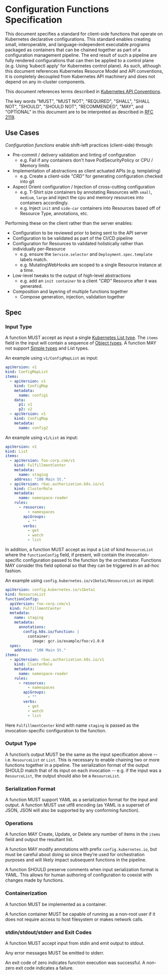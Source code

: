 # Configuration Functions Specification

This document specifies a standard for client-side functions that operate on
Kubernetes declarative configurations. This standard enables creating
small, interoperable, and language-independent executable programs packaged as
containers that can be chained together as part of a configuration management pipeline.
The end result of such a pipeline are fully rendered configurations that can then be
applied to a control plane (e.g. Using ‘kubectl apply’ for Kubernetes control plane).
As such, although this document references Kubernetes Resource Model and API conventions,
it is completely decoupled from Kubernetes API machinery and does not depend on any
in-cluster components.

This document references terms described in [Kubernetes API Conventions][1].

The key words "MUST", "MUST NOT", "REQUIRED", "SHALL", "SHALL NOT", "SHOULD",
"SHOULD NOT", "RECOMMENDED", "MAY", and "OPTIONAL" in this document are to be
interpreted as described in [RFC 2119][2].

## Use Cases

_Configuration functions_ enable shift-left practices (client-side) through:

- Pre-commit / delivery validation and linting of configuration
  - e.g. Fail if any containers don't have PodSecurityPolicy or CPU / Memory limits
- Implementation of abstractions as client actuated APIs (e.g. templating)
  - e.g. Create a client-side _"CRD"_ for generating configuration checked into git
- Aspect Orient configuration / Injection of cross-cutting configuration
  - e.g. T-Shirt size containers by annotating Resources with `small`, `medium`, `large`
    and inject the cpu and memory resources into containers accordingly.
  - e.g. Inject `init` and `side-car` containers into Resources based off of Resource
    Type, annotations, etc.

Performing these on the client rather than the server enables:

- Configuration to be reviewed prior to being sent to the API server
- Configuration to be validated as part of the CI/CD pipeline
- Configuration for Resources to validated holistically rather than individually
  per-Resource
  - e.g. ensure the `Service.selector` and `Deployment.spec.template` labels
    match.
  - e.g. MutatingWebHooks are scoped to a single Resource instance at a time.
- Low-level tweaks to the output of high-level abstractions
  - e.g. add an `init container` to a client _"CRD"_ Resource after it was generated.
- Composition and layering of multiple functions together
  - Compose generation, injection, validation together

## Spec

### Input Type

A function MUST accept as input a single [Kubernetes List type][3].
The `items` field in the input will contain a sequence of [Object types][3].
A function MAY not support [Simple types][3] and List types.

An example using `v1/ConfigMapList` as input:

```yaml
apiVersion: v1
kind: ConfigMapList
items:
  - apiVersion: v1
    kind: ConfigMap
    metadata:
      name: config1
    data:
      p1: v1
      p2: v2
  - apiVersion: v1
    kind: ConfigMap
    metadata:
      name: config2
```

An example using `v1/List` as input:

```yaml
apiVersion: v1
kind: List
items:
  - apiVersion: foo-corp.com/v1
    kind: FulfillmentCenter
    metadata:
      name: staging
    address: "100 Main St."
  - apiVersion: rbac.authorization.k8s.io/v1
    kind: ClusterRole
    metadata:
      name: namespace-reader
    rules:
      - resources:
          - namespaces
        apiGroups:
          - ""
        verbs:
          - get
          - watch
          - list
```

In addition, a function MUST accept as input a List of kind `ResourceList` where the
`functionConfig` field, if present, will contain the invocation-specific configuration passed to the function
by the orchestrator.
Functions MAY consider this field optional so that they can be triggered in an ad-hoc fashion.

An example using `config.kubernetes.io/v1beta1/ResourceList` as input:

```yaml
apiVersion: config.kubernetes.io/v1beta1
kind: ResourceList
functionConfig:
  apiVersion: foo-corp.com/v1
  kind: FulfillmentCenter
  metadata:
    name: staging
    metadata:
      annotations:
        config.k8s.io/function: |
          container:
            image: gcr.io/example/foo:v1.0.0
  spec:
    address: "100 Main St."
items:
  - apiVersion: rbac.authorization.k8s.io/v1
    kind: ClusterRole
    metadata:
      name: namespace-reader
    rules:
      - resources:
          - namespaces
        apiGroups:
          - ""
        verbs:
          - get
          - watch
          - list
```

Here `FulfillmentCenter` kind with name `staging` is passed as the invocation-specific configuration
to the function.

### Output Type

A function’s output MUST be the same as the input specification above
-- i.e. `ResourceList` or `List`.
This is necessary to enable chaining two or more functions together in a pipeline.
The serialization format of the output SHOULD match that of its input on each invocation
-- e.g. if the input was a `ResourceList`, the output should also be a `ResourceList`.

### Serialization Format

A function MUST support YAML as a serialization format for the input and output.
A function MUST use utf8 encoding (as YAML is a superset of JSON, JSON will also be supported
by any conforming function).

### Operations

A function MAY Create, Update, or Delete any number of items in the `items` field and output the
resultant list.

A function MAY modify annotations with prefix `config.kubernetes.io`, but must be careful about
doing so since they’re used for orchestration purposes and will likely impact subsequent functions
in the pipeline.

A function SHOULD preserve comments when input serialization format is YAML.
This allows for human authoring of configuration to coexist with changes made by functions.

### Containerization

A function MUST be implemented as a container.

A function container MUST be capable of running as a non-root user if it does not require
access to host filesystem or makes network calls.

### stdin/stdout/stderr and Exit Codes

A function MUST accept input from stdin and emit output to stdout.

Any error messages MUST be emitted to stderr.

An exit code of zero indicates function execution was successful.
A non-zero exit code indicates a failure.

[1]: https://github.com/kubernetes/community/blob/master/contributors/devel/sig-architecture/api-conventions.md
[2]: https://tools.ietf.org/html/rfc2119
[3]: https://github.com/kubernetes/community/blob/master/contributors/devel/sig-architecture/api-conventions.md#types-kinds
